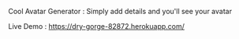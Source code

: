 Cool Avatar Generator : Simply add details and you'll see your avatar 

Live Demo : https://dry-gorge-82872.herokuapp.com/
